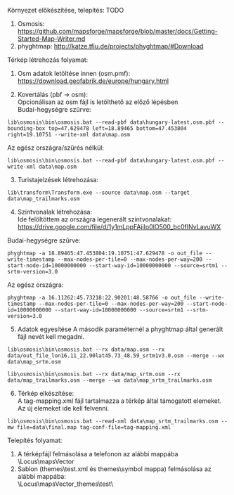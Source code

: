 Környezet előkészítése, telepítés: TODO
1. Osmosis: https://github.com/mapsforge/mapsforge/blob/master/docs/Getting-Started-Map-Writer.md
2. phyghtmap: http://katze.tfiu.de/projects/phyghtmap/#Download

Térkép létrehozás folyamat:  
1. Osm adatok letöltése innen (osm.pmf):  
https://download.geofabrik.de/europe/hungary.html  

2. Kovertálás (pbf -> osm):  
Opcionálisan az osm fájl is letölthető az előző lépésben   
Budai-hegységre szűrve:  
```
lib\osmosis\bin\osmosis.bat --read-pbf data\hungary-latest.osm.pbf --bounding-box top=47.629478 left=18.89465 bottom=47.453804 right=19.10751 --write-xml data\map.osm
```
Az egész országra/szűrés nélkül:  
```
lib\osmosis\bin\osmosis.bat --read-pbf data\hungary-latest.osm.pbf --write-xml data\map.osm 
```
3. Turistajelzések létrehozása:  

```
lib\transform\Transform.exe --source data\map.osm --target data\map_trailmarks.osm  
```

4. Szintvonalak létrehozása:  
Ide felöltöttem az országra legenerált szintvonalakat:  
https://drive.google.com/file/d/1y1mLppFAjiIo0lO500_bc0fINvLavuWX  
  
Budai-hegységre szűrve:
```
phyghtmap -a 18.89465:47.453804:19.10751:47.629478 -o out_file --write-timestamp --max-nodes-per-tile=0 --max-nodes-per-way=200 --start-node-id=10000000000 --start-way-id=10000000000 --source=srtm1 --srtm-version=3.0
```
Az egész országra:  
```
phyghtmap -a 16.11262:45.73218:22.90201:48.58766 -o out_file --write-timestamp --max-nodes-per-tile=0 --max-nodes-per-way=200 --start-node-id=10000000000 --start-way-id=10000000000 --source=srtm1 --srtm-version=3.0
```

5. Adatok egyesítése
A második paraméternél a phyghtmap által generált fájl nevét kell megadni.

```
lib\osmosis\bin\osmosis.bat --rx data/map.osm --rx data/out_file_lon16.11_22.90lat45.73_48.59_srtm1v3.0.osm --merge --wx data\map_srtm.osm  
```

```
lib\osmosis\bin\osmosis.bat --rx data/map_srtm.osm --rx data/map_trailmarks.osm --merge --wx data\map_srtm_trailmarks.osm  
```

6. Térkép elkészítése:  
A tag-mapping.xml fájl tartalmazza a térkép által támogatott elemeket. Az új elemeket ide kell felvenni.

```
lib\osmosis\bin\osmosis.bat --read-xml data\map_srtm_trailmarks.osm --mw file=data\final.map tag-conf-file=tag-mapping.xml
```

Telepítés folyamat:
1. A térképfájl felmásolása a telefonon az alábbi mappába  
\Locus\mapsVector
2. Sablon (themes\test.xml és themes\symbol mappa) felmásolása az alábbi mappába:  
\Locus\mapsVector\_themes\test\
